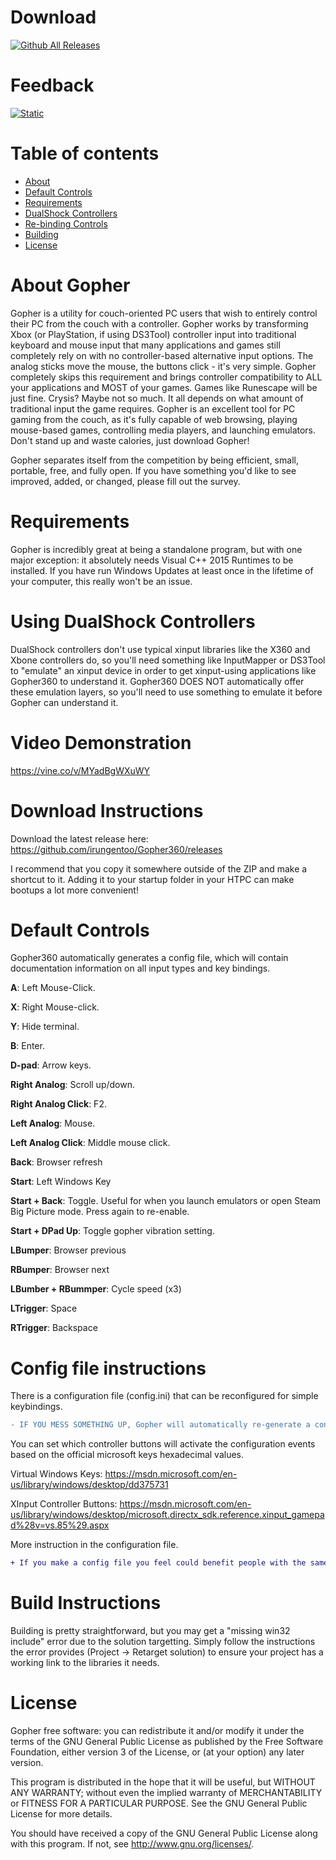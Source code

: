 Download
======

[![Github All Releases](https://img.shields.io/github/downloads/Tylemagne/Gopher360/total.svg?style=flat&label=Download%20Gopher360%20Standalone&logo=appveyor&colorA=00cc0a&colorB=000000)](https://github.com/Tylemagne/Gopher360/releases/download/v0.989/Gopher.exe)


Feedback
======

[![Static](https://img.shields.io/badge/Feedback%20Survey-03-blue.svg?logo=eclipse)](https://docs.google.com/forms/d/e/1FAIpQLScbsasEPPPLY0utFSnowtZFAr_O60hAHvrLt7_wEHZ3pzY9AA/viewform)

Table of contents
=================

  * [About](#about-gopher)
  * [Default Controls](#default-controls)
  * [Requirements](#requirements)
  * [DualShock Controllers](#using-dualshock-controllers)
  * [Re-binding Controls](#config-file-instructions)
  * [Building](#build-instructions)
  * [License](#license)



About Gopher
======

Gopher is a utility for couch-oriented PC users that wish to entirely control their PC from the couch with a controller. Gopher works by transforming Xbox (or PlayStation, if using DS3Tool) controller input into traditional keyboard and mouse input that many applications and games still completely rely on with no controller-based alternative input options. The analog sticks move the mouse, the buttons click - it's very simple. Gopher completely skips this requirement and brings controller compatibility to ALL your applications and MOST of your games. Games like Runescape will be just fine. Crysis? Maybe not so much. It all depends on what amount of traditional input the game requires. Gopher is an excellent tool for PC gaming from the couch, as it's fully capable of web browsing, playing mouse-based games, controlling media players, and launching emulators. Don't stand up and waste calories, just download Gopher!

Gopher separates itself from the competition by being efficient, small, portable, free, and fully open. If you have something you'd like to see improved, added, or changed, please fill out the survey.


Requirements
======
Gopher is incredibly great at being a standalone program, but with one major exception: it absolutely needs Visual C++ 2015 Runtimes to be installed. If you have run Windows Updates at least once in the lifetime of your computer, this really won't be an issue.

Using DualShock Controllers
======
DualShock controllers don't use typical xinput libraries like the X360 and Xbone controllers do, so you'll need something like InputMapper or DS3Tool to "emulate" an xinput device in order to get xinput-using applications like Gopher360 to understand it. Gopher360 DOES NOT automatically offer these emulation layers, so you'll need to use something to emulate it before Gopher can understand it.

Video Demonstration
======

https://vine.co/v/MYadBgWXuWY


Download Instructions
======
Download the latest release here: https://github.com/irungentoo/Gopher360/releases

I recommend that you copy it somewhere outside of the ZIP and make a shortcut to it. Adding it to your startup folder in your HTPC can make bootups a lot more convenient!

Default Controls
======
Gopher360 automatically generates a config file, which will contain documentation information on all input types and key bindings.

**A**: Left Mouse-Click.

**X**: Right Mouse-click.

**Y**: Hide terminal.

**B**: Enter.

**D-pad**: Arrow keys.

**Right Analog**: Scroll up/down.

**Right Analog Click**: F2.

**Left Analog**: Mouse.

**Left Analog Click**: Middle mouse click.

**Back**: Browser refresh

**Start**: Left Windows Key

**Start + Back**: Toggle. Useful for when you launch emulators or open Steam Big Picture mode. Press again to re-enable.

**Start + DPad Up**: Toggle gopher vibration setting.

**LBumper**: Browser previous

**RBumper**: Browser next

**LBumber + RBummper**: Cycle speed (x3)

**LTrigger**: Space

**RTrigger**: Backspace

Config file instructions
======
There is a configuration file (config.ini) that can be reconfigured for simple keybindings.

```diff
- IF YOU MESS SOMETHING UP, Gopher will automatically re-generate a config file.
```

You can set which controller buttons will activate the configuration events based on the official microsoft keys hexadecimal values.

Virtual Windows Keys:
https://msdn.microsoft.com/en-us/library/windows/desktop/dd375731

XInput Controller Buttons:
https://msdn.microsoft.com/en-us/library/windows/desktop/microsoft.directx_sdk.reference.xinput_gamepad%28v=vs.85%29.aspx

More instruction in the configuration file.


```diff
+ If you make a config file you feel could benefit people with the same use scenario as you, feel free to make a pull request for it in the public configs directory.
```


Build Instructions
======
Building is pretty straightforward, but you may get a "missing win32 include" error due to the solution targetting. Simply follow the instructions the error provides (Project -> Retarget solution) to ensure your project has a working link to the libraries it needs.

License
======
Gopher free software: you can redistribute it and/or modify it under the terms of the GNU General Public License as published by the Free Software Foundation, either version 3 of the License, or (at your option) any later version.

This program is distributed in the hope that it will be useful, but WITHOUT ANY WARRANTY; without even the implied warranty of MERCHANTABILITY or FITNESS FOR A PARTICULAR PURPOSE. See the GNU General Public License for more details.

You should have received a copy of the GNU General Public License along with this program.  If not, see http://www.gnu.org/licenses/.
